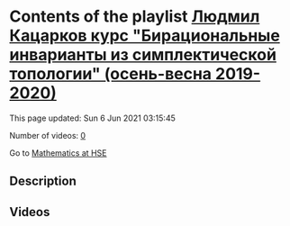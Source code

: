 # Contents of the playlist [Людмил Кацарков курс "Бирациональные инварианты из симплектической топологии" (осень-весна 2019-2020)](https://www.youtube.com/playlist?list=PLq3E5oubNNoBw5K-IdnDwovzOGy_g9PZE)

This page updated: Sun 6 Jun 2021 03:15:45

Number of videos: [0](#videos)

Go to [Mathematics at HSE](../README.md)

## Description



## Videos

